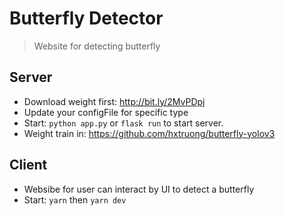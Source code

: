 # Butterfly Detector

> Website for detecting butterfly

## Server

- Download weight first: http://bit.ly/2MvPDpj
- Update your configFile for specific type
- Start: `python app.py` or `flask run` to start server.
- Weight train in: https://github.com/hxtruong/butterfly-yolov3

## Client

- Websibe for user can interact by UI to detect a butterfly
- Start: `yarn` then `yarn dev`

